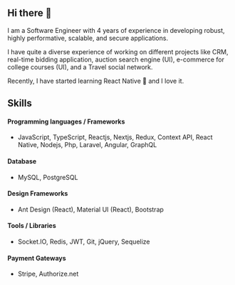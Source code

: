## Hi there 👋

I am a Software Engineer with 4 years of experience in developing robust, highly performative, scalable, and secure applications.

I have quite a diverse experience of working on different projects like CRM, real-time bidding application, auction search engine (UI), e-commerce for college courses (UI), and a Travel social network.

Recently, I have started learning React Native 📱 and I love it.

## Skills

#### Programming languages / Frameworks

- JavaScript, TypeScript, Reactjs, Nextjs, Redux, Context API, React Native, Nodejs, Php, Laravel, Angular, GraphQL

#### Database

- MySQL, PostgreSQL

#### Design Frameworks

- Ant Design (React), Material UI (React), Bootstrap

#### Tools / Libraries

- Socket.IO, Redis, JWT, Git, jQuery, Sequelize

#### Payment Gateways

- Stripe, Authorize.net


<!--
**Ahmdrza/ahmdrza** is a ✨ _special_ ✨ repository because its `README.md` (this file) appears on your GitHub profile.

Here are some ideas to get you started:

- 🔭 I’m currently working on ...
- 🌱 I’m currently learning ...
- 👯 I’m looking to collaborate on ...
- 🤔 I’m looking for help with ...
- 💬 Ask me about ...
- 📫 How to reach me: ...
- 😄 Pronouns: ...
- ⚡ Fun fact: ...
-->
